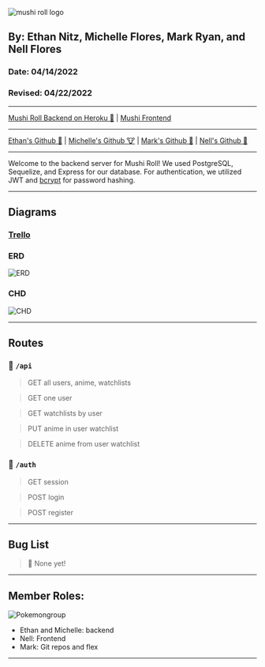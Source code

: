 ![mushi roll logo](https://imgur.com/UuiW73M.png)

<!-- # Mushi Roll 🍣 -->
## By: Ethan Nitz, Michelle Flores, Mark Ryan, and Nell Flores
### Date: 04/14/2022
### Revised: 04/22/2022
***
[Mushi Roll Backend on Heroku 🍣](https://mushi-roll-backend.herokuapp.com/) | [Mushi Frontend](https://github.com/DerWindFish/Mushi_Roll_Frontend/tree/main)

***

[Ethan's Github 🧟](https://github.com/etnitz) | [Michelle's Github 🐮](https://github.com/Michelleflo55) | [Mark's Github 
🦆](https://github.com/DerWindFish/) | [Nell's Github 🌻](https://github.com/nell-djmf)
***
Welcome to the backend server for Mushi Roll! We used PostgreSQL, Sequelize, and Express for our database. For authentication, we utilized JWT and [bcrypt](https://github.com/pyca/bcrypt) for password hashing.
***
## Diagrams

### [Trello](https://trello.com/b/az5Kx2mH/mushi-roll)

### ERD
![ERD](https://i.imgur.com/uziEjLS.png)

### CHD
![CHD](https://i.imgur.com/hYs1g5h.png)

***

## Routes

### 🍙 `/api`
> GET all users, anime, watchlists

> GET one user

> GET watchlists by user

> PUT anime in user watchlist

> DELETE anime from user watchlist

### 🍡 `/auth`
> GET session 

> POST login

> POST register

*** 

## Bug List
> 🐛 None yet! 
***
## Member Roles: 
![Pokemongroup](https://i.pinimg.com/originals/db/6e/cc/db6ecc729b12773b5518e3754c8ac329.png)
- Ethan and Michelle: backend
- Nell: Frontend
- Mark: Git repos and flex
***
